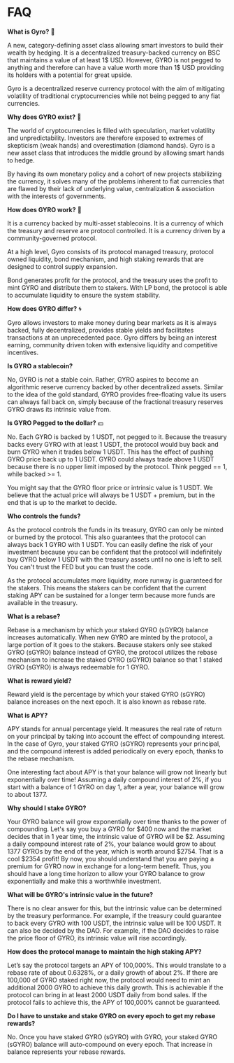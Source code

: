 # FAQ

**What is Gyro?** 🧬

A new, category-defining asset class allowing smart investors to build their wealth by hedging. It is a decentralized treasury-backed currency on BSC that maintains a value of at least 1$ USD. However, GYRO is not pegged to anything and therefore can have a value worth more than 1$ USD providing its holders with a potential for great upside.

Gyro is a decentralized reserve currency protocol with the aim of mitigating volatility of traditional cryptocurrencies while not being pegged to any fiat currencies.

**Why does GYRO exist?** 🔬

The world of cryptocurrencies is filled with speculation, market volatility and unpredictability. Investors are therefore exposed to extremes of skepticism (weak hands) and overestimation (diamond hands). Gyro is a new asset class that introduces the middle ground by allowing smart hands to hedge.

By having its own monetary policy and a cohort of new projects stabilizing the currency, it solves many of the problems inherent to fiat currencies that are flawed by their lack of underlying value, centralization & association with the interests of governments.

**How does GYRO work?** 🔮

It is a currency backed by multi-asset stablecoins. It is a currency of which the treasury and reserve are protocol controlled. It is a currency driven by a community-governed protocol.

At a high level, Gyro consists of its protocol managed treasury, protocol owned liquidity, bond mechanism, and high staking rewards that are designed to control supply expansion.

Bond generates profit for the protocol, and the treasury uses the profit to mint GYRO and distribute them to stakers. With LP bond, the protocol is able to accumulate liquidity to ensure the system stability.

**How does GYRO differ?** 🌀

Gyro allows investors to make money during bear markets as it is always backed, fully decentralized, provides stable yields and facilitates transactions at an unprecedented pace. Gyro differs by being an interest earning, community driven token with extensive liquidity and competitive incentives.

**Is GYRO a stablecoin?**

No, GYRO is not a stable coin. Rather, GYRO aspires to become an algorithmic reserve currency backed by other decentralized assets. Similar to the idea of the gold standard, GYRO provides free-floating value its users can always fall back on, simply because of the fractional treasury reserves GYRO draws its intrinsic value from.

**Is GYRO Pegged to the dollar?** 💵

No. Each GYRO is backed by 1 USDT, not pegged to it. Because the treasury backs every GYRO with at least 1 USDT, the protocol would buy back and burn GYRO when it trades below 1 USDT. This has the effect of pushing GYRO price back up to 1 USDT. GYRO could always trade above 1 USDT because there is no upper limit imposed by the protocol. Think pegged == 1, while backed >= 1.

You might say that the GYRO floor price or intrinsic value is 1 USDT. We believe that the actual price will always be 1 USDT + premium, but in the end that is up to the market to decide.

**Who controls the funds?**

As the protocol controls the funds in its treasury, GYRO can only be minted or burned by the protocol. This also guarantees that the protocol can always back 1 GYRO with 1 USDT. You can easily define the risk of your investment because you can be confident that the protocol will indefinitely buy GYRO below 1 USDT with the treasury assets until no one is left to sell. You can't trust the FED but you can trust the code.

As the protocol accumulates more liquidity, more runway is guaranteed for the stakers. This means the stakers can be confident that the current staking APY can be sustained for a longer term because more funds are available in the treasury.

**What is a rebase?**

Rebase is a mechanism by which your staked GYRO (sGYRO) balance increases automatically. When new GYRO are minted by the protocol, a large portion of it goes to the stakers. Because stakers only see staked GYRO (sGYRO) balance instead of GYRO, the protocol utilizes the rebase mechanism to increase the staked GYRO (sGYRO) balance so that 1 staked GYRO (sGYRO) is always redeemable for 1 GYRO.

**What is reward yield?**

Reward yield is the percentage by which your staked GYRO (sGYRO) balance increases on the next epoch. It is also known as rebase rate.

**What is APY?**

APY stands for annual percentage yield. It measures the real rate of return on your principal by taking into account the effect of compounding interest. In the case of Gyro, your staked GYRO (sGYRO) represents your principal, and the compound interest is added periodically on every epoch, thanks to the rebase mechanism.

One interesting fact about APY is that your balance will grow not linearly but exponentially over time! Assuming a daily compound interest of 2%, if you start with a balance of 1 GYRO on day 1, after a year, your balance will grow to about 1377.

**Why should I stake GYRO?**

Your GYRO balance will grow exponentially over time thanks to the power of compounding. Let's say you buy a GYRO for $400 now and the market decides that in 1 year time, the intrinsic value of GYRO will be $2. Assuming a daily compound interest rate of 2%, your balance would grow to about 1377 GYROs by the end of the year, which is worth around $2754. That is a cool $2354 profit! By now, you should understand that you are paying a premium for GYRO now in exchange for a long-term benefit. Thus, you should have a long time horizon to allow your GYRO balance to grow exponentially and make this a worthwhile investment.

**What will be GYRO's intrinsic value in the future?**

There is no clear answer for this, but the intrinsic value can be determined by the treasury performance. For example, if the treasury could guarantee to back every GYRO with 100 USDT, the intrinsic value will be 100 USDT. It can also be decided by the DAO. For example, if the DAO decides to raise the price floor of GYRO, its intrinsic value will rise accordingly.

**How does the protocol manage to maintain the high staking APY?**

Let’s say the protocol targets an APY of 100,000%. This would translate to a rebase rate of about 0.6328%, or a daily growth of about 2%. If there are 100,000 of GYRO staked right now, the protocol would need to mint an additional 2000 GYRO to achieve this daily growth. This is achievable if the protocol can bring in at least 2000 USDT daily from bond sales. If the protocol fails to achieve this, the APY of 100,000% cannot be guaranteed.

**Do I have to unstake and stake GYRO on every epoch to get my rebase rewards?**

No. Once you have staked GYRO (sGYRO) with GYRO, your staked GYRO (sGYRO) balance will auto-compound on every epoch. That increase in balance represents your rebase rewards.

